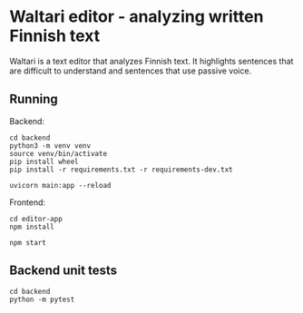 # Waltari editor - analyzing written Finnish text

Waltari is a text editor that analyzes Finnish text. It highlights sentences
that are difficult to understand and sentences that use passive voice.

## Running

Backend:

```shell
cd backend
python3 -m venv venv
source venv/bin/activate
pip install wheel
pip install -r requirements.txt -r requirements-dev.txt

uvicorn main:app --reload
```

Frontend:

```shell
cd editor-app
npm install

npm start
```

## Backend unit tests

```
cd backend
python -m pytest
```
